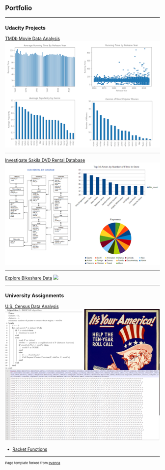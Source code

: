 ## Portfolio

---

### Udacity Projects

[TMDb Movie Data Analysis](https://github.com/jacobmacleod/investigate-TMDb-data)
<img src="images/TMDb-project.png?raw=true"/>

---
[Investigate Sakila DVD Rental Database](https://github.com/jacobmacleod/udacity-sakila-database-project)
<img src="images/Sakila-Project.png?raw=true"/>

---
[Explore Bikeshare Data](https://github.com/jacobmacleod/pdsnd_github)
<img src="images/bikeshare.png?raw=true"/>

---

### University Assignments

[U.S. Census Data Analysis](https://github.com/jacobmacleod/census-data-clustering-java)
<img src="images/census-project.png?raw=true"/>


- [Racket Functions](https://github.com/jacobmacleod/racket-functions/tree)
<!--
- [Project 3 Title](http://example.com/)
-->

---





<p style="font-size:11px">Page template forked from <a href="https://github.com/evanca/quick-portfolio">evanca</a></p>
<!-- Remove above link if you don't want to attibute -->
